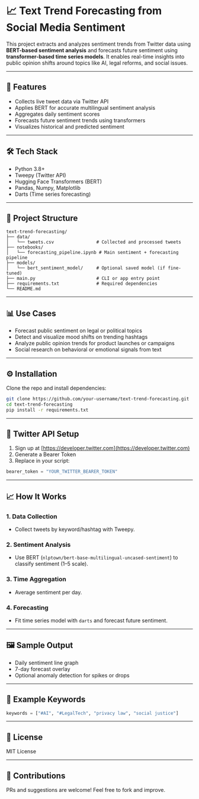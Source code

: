 
# 📈 Text Trend Forecasting from Social Media Sentiment

This project extracts and analyzes sentiment trends from Twitter data using **BERT-based sentiment analysis** and forecasts future sentiment using **transformer-based time series models**. It enables real-time insights into public opinion shifts around topics like AI, legal reforms, and social issues.

---

## 🚀 Features

- Collects live tweet data via Twitter API
- Applies BERT for accurate multilingual sentiment analysis
- Aggregates daily sentiment scores
- Forecasts future sentiment trends using transformers
- Visualizes historical and predicted sentiment

---

## 🛠 Tech Stack

- Python 3.8+
- Tweepy (Twitter API)
- Hugging Face Transformers (BERT)
- Pandas, Numpy, Matplotlib
- Darts (Time series forecasting)

---

## 📂 Project Structure

```
text-trend-forecasting/
├── data/
│   └── tweets.csv                # Collected and processed tweets
├── notebooks/
│   └── forecasting_pipeline.ipynb # Main sentiment + forecasting pipeline
├── models/
│   └── bert_sentiment_model/     # Optional saved model (if fine-tuned)
├── main.py                       # CLI or app entry point
├── requirements.txt              # Required dependencies
└── README.md
```

---

## 📊 Use Cases

- Forecast public sentiment on legal or political topics
- Detect and visualize mood shifts on trending hashtags
- Analyze public opinion trends for product launches or campaigns
- Social research on behavioral or emotional signals from text

---

## ⚙️ Installation

Clone the repo and install dependencies:

```bash
git clone https://github.com/your-username/text-trend-forecasting.git
cd text-trend-forecasting
pip install -r requirements.txt
```

---

## 🔐 Twitter API Setup

1. Sign up at [https://developer.twitter.com](https://developer.twitter.com)
2. Generate a Bearer Token
3. Replace in your script:
```python
bearer_token = "YOUR_TWITTER_BEARER_TOKEN"
```

---

## 📈 How It Works

### 1. Data Collection
- Collect tweets by keyword/hashtag with Tweepy.

### 2. Sentiment Analysis
- Use BERT (`nlptown/bert-base-multilingual-uncased-sentiment`) to classify sentiment (1–5 scale).

### 3. Time Aggregation
- Average sentiment per day.

### 4. Forecasting
- Fit time series model with `darts` and forecast future sentiment.

---

## 🖼 Sample Output

- Daily sentiment line graph
- 7-day forecast overlay
- Optional anomaly detection for spikes or drops

---

## 📌 Example Keywords

```python
keywords = ["#AI", "#LegalTech", "privacy law", "social justice"]
```

---

## 📄 License

MIT License

---

## 🤝 Contributions

PRs and suggestions are welcome! Feel free to fork and improve.
